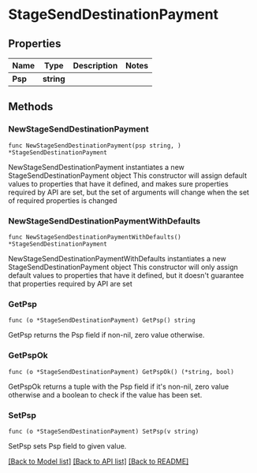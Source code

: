 # StageSendDestinationPayment

## Properties

Name | Type | Description | Notes
------------ | ------------- | ------------- | -------------
**Psp** | **string** |  | 

## Methods

### NewStageSendDestinationPayment

`func NewStageSendDestinationPayment(psp string, ) *StageSendDestinationPayment`

NewStageSendDestinationPayment instantiates a new StageSendDestinationPayment object
This constructor will assign default values to properties that have it defined,
and makes sure properties required by API are set, but the set of arguments
will change when the set of required properties is changed

### NewStageSendDestinationPaymentWithDefaults

`func NewStageSendDestinationPaymentWithDefaults() *StageSendDestinationPayment`

NewStageSendDestinationPaymentWithDefaults instantiates a new StageSendDestinationPayment object
This constructor will only assign default values to properties that have it defined,
but it doesn't guarantee that properties required by API are set

### GetPsp

`func (o *StageSendDestinationPayment) GetPsp() string`

GetPsp returns the Psp field if non-nil, zero value otherwise.

### GetPspOk

`func (o *StageSendDestinationPayment) GetPspOk() (*string, bool)`

GetPspOk returns a tuple with the Psp field if it's non-nil, zero value otherwise
and a boolean to check if the value has been set.

### SetPsp

`func (o *StageSendDestinationPayment) SetPsp(v string)`

SetPsp sets Psp field to given value.



[[Back to Model list]](../README.md#documentation-for-models) [[Back to API list]](../README.md#documentation-for-api-endpoints) [[Back to README]](../README.md)


